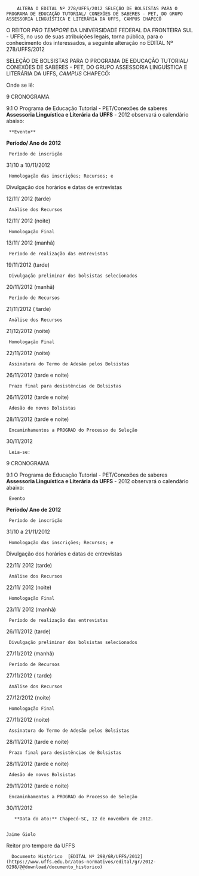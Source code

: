         ALTERA O EDITAL Nº 278/UFFS/2012 SELEÇÃO DE BOLSISTAS PARA O PROGRAMA DE EDUCAÇÃO TUTORIAL/ CONEXÕES DE SABERES - PET, DO GRUPO ASSESSORIA LINGUÍSTICA E LITERÁRIA DA UFFS, CAMPUS CHAPECÓ  

O REITOR *PRO TEMPORE* DA UNIVERSIDADE FEDERAL DA FRONTEIRA SUL - UFFS, no uso de suas atribuições legais, torna pública, para o conhecimento dos interessados, a seguinte alteração no EDITAL Nº 278/UFFS/2012

 SELEÇÃO DE BOLSISTAS PARA O PROGRAMA DE EDUCAÇÃO TUTORIAL/ CONEXÕES DE SABERES - PET, DO GRUPO ASSESSORIA LINGUÍSTICA E LITERÁRIA DA UFFS, *CAMPUS* CHAPECÓ:

 Onde se lê:

 9 CRONOGRAMA

 9.1 O Programa de Educação Tutorial - PET/Conexões de saberes **Assessoria Linguística e Literária da UFFS** - 2012 observará o calendário abaixo:

     **Evento**

   **Período/ Ano de 2012**

     Período de inscrição

   31/10 a 10/11/2012

     Homologação das inscrições; Recursos; e

 Divulgação dos horários e datas de entrevistas

   12/11/ 2012 (tarde)

  

     Análise dos Recursos

   12/11/ 2012 (noite)

     Homologação Final

   13/11/ 2012 (manhã)

     Período de realização das entrevistas 

   19/11/2012 (tarde)

     Divulgação preliminar dos bolsistas selecionados

   20/11/2012 (manhã)

     Período de Recursos

   21/11/2012 ( tarde)

     Análise dos Recursos

   21/12/2012 (noite)

     Homologação Final

   22/11/2012 (noite)

     Assinatura do Termo de Adesão pelos Bolsistas

   26/11/2012 (tarde e noite)

     Prazo final para desistências de Bolsistas

   26/11/2012 (tarde e noite)

     Adesão de novos Bolsistas

   28/11/2012 (tarde e noite)

     Encaminhamentos a PROGRAD do Processo de Seleção

   30/11/2012

     Leia-se:

 9 CRONOGRAMA

 9.1 O Programa de Educação Tutorial - PET/Conexões de saberes **Assessoria Linguística e Literária da UFFS** - 2012 observará o calendário abaixo: 

     Evento

  

   **Período/ Ano de 2012**

     Período de inscrição

   31/10 a 21/11/2012

     Homologação das inscrições; Recursos; e

 Divulgação dos horários e datas de entrevistas

   22/11/ 2012 (tarde)

  

     Análise dos Recursos

   22/11/ 2012 (noite)

     Homologação Final

   23/11/ 2012 (manhã)

     Período de realização das entrevistas 

   26/11/2012 (tarde)

     Divulgação preliminar dos bolsistas selecionados

   27/11/2012 (manhã)

     Período de Recursos

   27/11/2012 ( tarde)

     Análise dos Recursos

   27/12/2012 (noite)

     Homologação Final

   27/11/2012 (noite)

     Assinatura do Termo de Adesão pelos Bolsistas

   28/11/2012 (tarde e noite)

     Prazo final para desistências de Bolsistas

   28/11/2012 (tarde e noite)

     Adesão de novos Bolsistas

   29/11/2012 (tarde e noite)

     Encaminhamentos a PROGRAD do Processo de Seleção

   30/11/2012

       **Data do ato:** Chapecó-SC, 12 de novembro de 2012.   
 

    Jaime Giolo   
 Reitor pro tempore da UFFS 

      Documento Histórico  [EDITAL Nº 298/GR/UFFS/2012](https://www.uffs.edu.br/atos-normativos/edital/gr/2012-0298/@@download/documento_historico)     
      